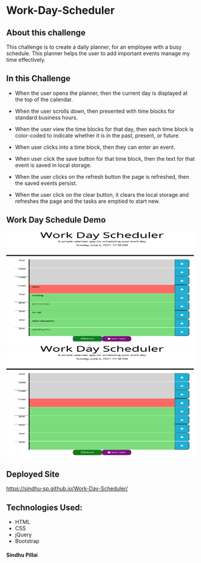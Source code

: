 # Work-Day-Scheduler

## About this challenge
This challenge is to create a daily planner, for an employee with a busy schedule.
This planner helps the user to add important events manage my time effectively.

## In this Challenge

- When the user opens the planner, then the current day is displayed at the top of the calendar.

- When the user scrolls down, then presented with time blocks for standard business hours.

- When the user view the time blocks for that day, then each time block is color-coded to indicate whether it is in the    past, present, or future.

- When user clicks into a time block, then they can enter an event.

- When user click the save button for that time block, then the text for that event is saved in local storage.

- When the user clicks on the refresh button the page is refreshed, then the saved events persist.

- When the user click on the clear button, it clears the local storage and refreshes the page and the tasks are emptied to start new.

## Work Day Schedule Demo

<img src="./assets/refresh.png" alt="refresh page" height = 300 width= 500 />
<img src="./assets/clear.png" alt="refresh page" height = 300 width= 500 />

## Deployed Site
<https://sindhu-sp.github.io/Work-Day-Scheduler/>

## Technologies Used:
- HTML
- CSS
- jQuery
- Bootstrap


#### Sindhu Pillai